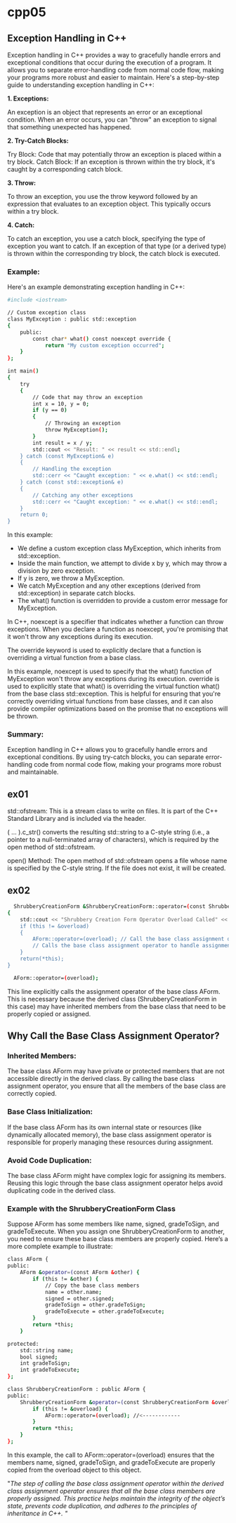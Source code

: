 # cpp05
## Exception Handling in C++
Exception handling in C++ provides a way to gracefully handle errors and exceptional conditions that occur during the execution of a program. It allows you to separate error-handling code from normal code flow, making your programs more robust and easier to maintain. Here's a step-by-step guide to understanding exception handling in C++:

**1. Exceptions:**

An exception is an object that represents an error or an exceptional condition. When an error occurs, you can "throw" an exception to signal that something unexpected has happened.

**2. Try-Catch Blocks:**

Try Block: Code that may potentially throw an exception is placed within a try block.
Catch Block: If an exception is thrown within the try block, it's caught by a corresponding catch block.


**3. Throw:**

To throw an exception, you use the throw keyword followed by an expression that evaluates to an exception object. This typically occurs within a try block.

**4. Catch:**

To catch an exception, you use a catch block, specifying the type of exception you want to catch. If an exception of that type (or a derived type) is thrown within the corresponding try block, the catch block is executed.
### Example:
Here's an example demonstrating exception handling in C++:
```bash
#include <iostream>

// Custom exception class
class MyException : public std::exception 
{
    public:
        const char* what() const noexcept override {
            return "My custom exception occurred";
    }   
};

int main() 
{
    try 
    {
        // Code that may throw an exception
        int x = 10, y = 0;
        if (y == 0) 
        {
            // Throwing an exception
            throw MyException();
        }
        int result = x / y;
        std::cout << "Result: " << result << std::endl;
    } catch (const MyException& e) 
    {
        // Handling the exception
        std::cerr << "Caught exception: " << e.what() << std::endl;
    } catch (const std::exception& e) 
    {
        // Catching any other exceptions
        std::cerr << "Caught exception: " << e.what() << std::endl;
    }
    return 0;
}

```

In this example:

- We define a custom exception class MyException, which inherits from std::exception.
- Inside the main function, we attempt to divide x by y, which may throw a division by zero exception.
- If y is zero, we throw a MyException.
- We catch MyException and any other exceptions (derived from std::exception) in separate catch blocks.
- The what() function is overridden to provide a custom error message for MyException.

In C++, noexcept is a specifier that indicates whether a function can throw exceptions. When you declare a function as noexcept, you're promising that it won't throw any exceptions during its execution.

The override keyword is used to explicitly declare that a function is overriding a virtual function from a base class.

In this example, noexcept is used to specify that the what() function of MyException won't throw any exceptions during its execution. override is used to explicitly state that what() is overriding the virtual function what() from the base class std::exception. This is helpful for ensuring that you're correctly overriding virtual functions from base classes, and it can also provide compiler optimizations based on the promise that no exceptions will be thrown.

### Summary:
Exception handling in C++ allows you to gracefully handle errors and exceptional conditions. By using try-catch blocks, you can separate error-handling code from normal code flow, making your programs more robust and maintainable.

## ex01
std::ofstream: This is a stream class to write on files. 
It is part of the C++ Standard Library and is included via the <fstream> header.

( ... ).c_str() converts the resulting std::string to a C-style string 
(i.e., a pointer to a null-terminated array of characters), which is required by the open method of std::ofstream.

open() Method: The open method of std::ofstream opens a file whose name is specified by the C-style string. 
If the file does not exist, it will be created.
## ex02

```bash
  ShrubberyCreationForm &ShrubberyCreationForm::operator=(const ShrubberyCreationForm &overload) 
{
	std::cout << "Shrubbery Creation Form Operator Overload Called" << std::endl;
	if (this != &overload) 
    {
        AForm::operator=(overload); // Call the base class assignment operator
        // Calls the base class assignment operator to handle assignment of base class members.
    }
	return(*this);
}
```

```bash
  AForm::operator=(overload);
```

This line explicitly calls the assignment operator of the base class AForm. This is necessary because the derived class (ShrubberyCreationForm in this case) may have inherited members from the base class that need to be properly copied or assigned.

## Why Call the Base Class Assignment Operator?
### Inherited Members:
The base class AForm may have private or protected members that are not accessible directly in the derived class. By calling the base class assignment operator, you ensure that all the members of the base class are correctly copied.

### Base Class Initialization:
If the base class AForm has its own internal state or resources (like dynamically allocated memory), the base class assignment operator is responsible for properly managing these resources during assignment.

### Avoid Code Duplication:
The base class AForm might have complex logic for assigning its members. Reusing this logic through the base class assignment operator helps avoid duplicating code in the derived class.

### Example with the ShrubberyCreationForm Class
Suppose AForm has some members like name, signed, gradeToSign, and gradeToExecute. When you assign one ShrubberyCreationForm to another, you need to ensure these base class members are properly copied. Here’s a more complete example to illustrate:

```bash
class AForm {
public:
    AForm &operator=(const AForm &other) {
        if (this != &other) {
            // Copy the base class members
            name = other.name;
            signed = other.signed;
            gradeToSign = other.gradeToSign;
            gradeToExecute = other.gradeToExecute;
        }
        return *this;
    }

protected:
    std::string name;
    bool signed;
    int gradeToSign;
    int gradeToExecute;
};

class ShrubberyCreationForm : public AForm {
public:
    ShrubberyCreationForm &operator=(const ShrubberyCreationForm &overload) {
        if (this != &overload) {
            AForm::operator=(overload); //<------------
        }
        return *this;
    }
};
```

In this example, the call to AForm::operator=(overload) ensures that the members name, signed, gradeToSign, and gradeToExecute are properly copied from the overload object to this object.



"*The step of calling the base class assignment operator within the derived class assignment operator ensures that all the base class members are properly assigned. This practice helps maintain the integrity of the object’s state, prevents code duplication, and adheres to the principles of inheritance in C++. "*
